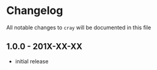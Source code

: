 # Changelog

All notable changes to `cray` will be documented in this file

## 1.0.0 - 201X-XX-XX

- initial release
